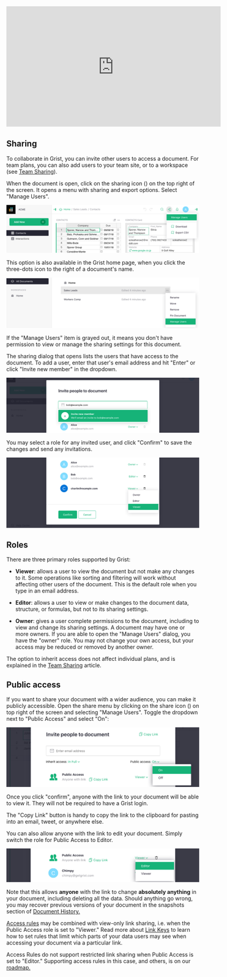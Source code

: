 <iframe width="560" height="315" src="https://www.youtube.com/embed/vJpcC3-FHF8?rel=0" frameborder="0" allow="accelerometer; autoplay; encrypted-media; gyroscope; picture-in-picture" allowfullscreen></iframe>

## Sharing

To collaborate in Grist, you can invite other users to access a document. For team plans,
you can also add users to your team site, or to a workspace (see
[Team Sharing](team-sharing.md)).

When the document is open, click on the sharing icon
(<span class="grist-icon" style="--icon: var(--icon-Share)"></span>)
on the top right of the screen. It opens a menu with sharing and export
options. Select "Manage Users".

![sharing-doc-menu](images/sharing/sharing-doc-menu.png)

This option is also available in the Grist home page, when you click the three-dots icon to the right of a document's name.

![sharing-doclist-menu](images/sharing/sharing-doclist-menu.png)

If the "Manage Users" item is grayed out, it means you don't have permission to
view or manage the sharing settings for this document.

The sharing dialog that opens lists the users that have access to the
document. To add a user, enter that user's email address and hit "Enter" or click
"Invite new member" in the dropdown.

![sharing-add-user](images/sharing/sharing-add-user.png)

You may select a role for any invited user, and click "Confirm" to save the changes and send any invitations.

![sharing-roles](images/sharing/sharing-roles.png)

## Roles

There are three primary roles supported by Grist:

- **Viewer**: allows a user to view the document but not make any changes to
  it. Some operations like sorting and filtering will work without affecting
  other users of the document. This is the default role when you type in an email address.

- **Editor**: allows a user to view or make changes to the document data, structure, or formulas,
  but not to its sharing settings.

- **Owner**: gives a user complete permissions to the document, including to view and change its
  sharing settings. A document may have one or more owners. If you are able to open the
  "Manage Users" dialog, you have the "owner" role. You may not change your own
  access, but your access may be reduced or removed by another owner.


The option to inherit access does not affect individual plans, and is explained
in the [Team Sharing](teams#sharing.md) article.

## Public access

If you want to share your document with a wider audience, you can make it publicly accessible.
Open the share menu by clicking on the share icon 
(<span class="grist-icon" style="--icon: var(--icon-Share)"></span>) on top right of the
screen and selecting "Manage Users". Toggle the dropdown next to "Public Access" and select "On":

<span class="screenshot-large">*![public access toggle](./images/newsletters/2020-09/public-access-toggle.png)*</span>

Once you click "confirm", anyone with the link to your document
will be able to view it. They will not be required to have a Grist login.

The "Copy Link" button is handy to copy the link to the clipboard for
pasting into an email, tweet, or anywhere else.

You can also allow anyone with the link to edit your document. Simply 
switch the role for Public Access to Editor.

<span class="screenshot-large">*![public access editor](./images/newsletters/2020-09/public-access-editor.png)*
</span>

Note that this allows **anyone** with the link to change
**absolutely anything** in your document, including deleting all the 
data. Should anything go wrong, you may recover previous versions of your 
document in the snapshots section of
[Document History.](./automatic-backups.md#examining-backups)

[Access rules](access-rules.md) may be combined with view-only link sharing, 
i.e. when the Public Access role is set to "Viewer." Read more about 
[Link Keys](../access-rules.md/#link-keys) to learn how to set rules that
limit which parts of your data users may see when accessing your document
via a particular link.

Access Rules do not support restricted link sharing when Public Access
is set to "Editor." Supporting access rules in this case, and others,
is on our [roadmap.](https://github.com/gristlabs/grist-core/issues/36)
